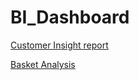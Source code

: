 # BI_Dashboard

[Customer Insight report](https://github.com/khanhbrandy/BI_Dashboard/blob/master/Customer%20Insight%20report/Customer%20insight.pdf) <br/>

[Basket Analysis](https://github.com/khanhbrandy/BI_Dashboard/blob/master/Basket%20Analysis/Basket%20analysis.pdf) <br/>

